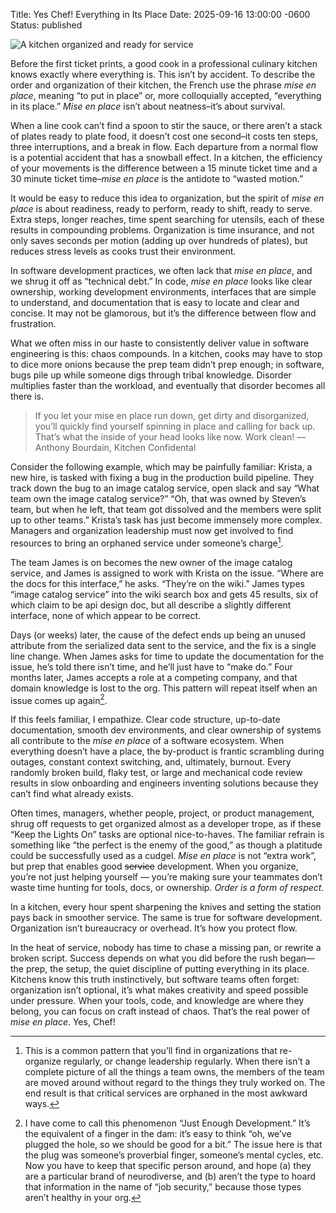 Title: Yes Chef! Everything in Its Place
Date: 2025-09-16 13:00:00 -0600
Status: published

![A kitchen organized and ready for service[^1]]({attach}/images/mise-en-place-1.jpg)


Before the first ticket prints, a good cook in a professional culinary kitchen knows exactly where everything is. This isn’t by accident. To describe the order and organization of their kitchen, the French use the phrase _mise en place_, meaning “to put in place” or, more colloquially accepted, “everything in its place.” _Mise en place_ isn’t about neatness–it’s about survival.

When a line cook can’t find a spoon to stir the sauce, or there aren’t a stack of plates ready to plate food, it doesn’t cost one second–it costs ten steps, three interruptions, and a break in flow. Each departure from a normal flow is a potential accident that has a snowball effect. In a kitchen, the efficiency of your movements is the difference between a 15 minute ticket time and a 30 minute ticket time–_mise en place_ is the antidote to “wasted motion.”

It would be easy to reduce this idea to organization, but the spirit of _mise en place_ is about readiness, ready to perform, ready to shift, ready to serve. Extra steps, longer reaches, time spent searching for utensils, each of these results in compounding problems. Organization is time insurance, and not only saves seconds per motion (adding up over hundreds of plates), but reduces stress levels as cooks trust their environment.

In software development practices, we often lack that _mise en place_, and we shrug it off as “technical debt.” In code, _mise en place_ looks like clear ownership, working development environments, interfaces that are simple to understand, and documentation that is easy to locate and clear and concise. It may not be glamorous, but it’s the difference between flow and frustration.

What we often miss in our haste to consistently deliver value in software engineering is this: chaos compounds. In a kitchen, cooks may have to stop to dice more onions because the prep team didn’t prep enough; in software, bugs pile up while someone digs through tribal knowledge. Disorder multiplies faster than the workload, and eventually that disorder becomes all there is.

> If you let your mise en place run down, get dirty and disorganized, you’ll quickly find yourself spinning in place and calling for back up. That’s what the inside of your head looks like now. Work clean! —Anthony Bourdain, Kitchen Confidental

Consider the following example, which may be painfully familiar: Krista, a new hire, is tasked with fixing a bug in the production build pipeline. They track down the bug to an image catalog service, open slack and say “What team own the image catalog service?” “Oh, that was owned by Steven’s team, but when he left, that team got dissolved and the members were split up to other teams.” Krista’s task has just become immensely more complex. Managers and organization leadership must now get involved to find resources to bring an orphaned service under someone’s charge[^2]. 

The team James is on becomes the new owner of the image catalog service, and James is assigned to work with Krista on the issue. “Where are the docs for this interface,” he asks. “They’re on the wiki.” James types “image catalog service” into the wiki search box and gets 45 results, six of which claim to be api design doc, but all describe a slightly different interface, none of which appear to be correct.

Days (or weeks) later, the cause of the defect ends up being an unused attribute from the serialized data sent to the service, and the fix is a single line change. When James asks for time to update the documentation for the issue, he’s told there isn’t time, and he’ll just have to “make do.” Four months later, James accepts a role at a competing company, and that domain knowledge is lost to the org. This pattern will repeat itself when an issue comes up again[^3].

If this feels familiar, I empathize. Clear code structure, up-to-date documentation, smooth dev environments, and clear ownership of systems all contribute to the _mise en place_ of a software ecosystem. When everything doesn’t have a place, the by-product is frantic scrambling during outages, constant context switching, and, ultimately, burnout. Every randomly broken build, flaky test, or large and mechanical code review results in slow onboarding and engineers inventing solutions because they can’t find what already exists.

Often times, managers, whether people, project, or product management, shrug off requests to get organized almost as a developer trope, as if these “Keep the Lights On” tasks are optional nice-to-haves. The familiar refrain is something like “the perfect is the enemy of the good,” as though a platitude could be successfully used as a cudgel. _Mise en place_ is not “extra work”, but prep that enables good <del>service</del> development. When you organize, you’re not just helping yourself — you’re making sure your teammates don’t waste time hunting for tools, docs, or ownership. *Order is a form of respect.*

In a kitchen, every hour spent sharpening the knives and setting the station pays back in smoother service. The same is true for software development. Organization isn’t bureaucracy or overhead. It’s how you protect flow.

In the heat of service, nobody has time to chase a missing pan, or rewrite a broken script. Success depends on what you did before the rush began—the prep, the setup, the quiet discipline of putting everything in its place. Kitchens know this truth instinctively, but software teams often forget: organization isn’t optional, it’s what makes creativity and speed possible under pressure. When your tools, code, and knowledge are where they belong, you can focus on craft instead of chaos. That’s the real power of _mise en place_. Yes, Chef!

[^1]: <a href=“https://www.vecteezy.com/free-photos/commercial-kitchen”>Source</a>
[^2]: This is a common pattern that you’ll find in organizations that re-organize regularly, or change leadership regularly. When there isn’t a complete picture of all the things a team owns, the members of the team are moved around without regard to the things they truly worked on. The end result is that critical services are orphaned in the most awkward ways.
[^3]: I have come to call this phenomenon “Just Enough Development.” It’s the equivalent of a finger in the dam: it’s easy to think “oh, we’ve plugged the hole, so we should be good for a bit.” The issue here is that the plug was someone’s proverbial finger, someone’s mental cycles, etc. Now you have to keep that specific person around, and hope (a) they are a particular brand of neurodiverse, and (b) aren’t the type to hoard that information in the name of “job security,” because those types aren’t healthy in your org.